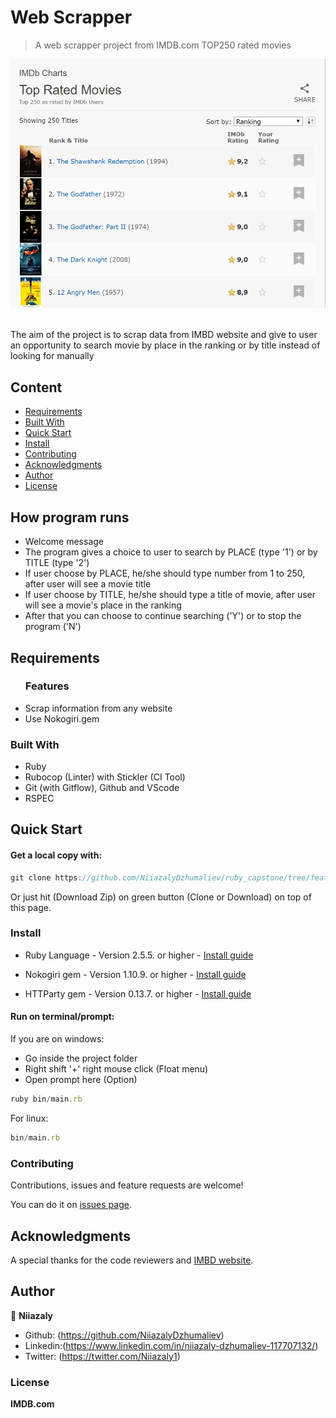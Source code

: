 # Web Scrapper
> A web scrapper project from IMDB.com TOP250 rated movies

![screenshot](img/Screenshot.png)

<br>The aim of the project is to scrap data from IMBD website and give to user an opportunity to search movie by place in the ranking or by title instead of looking for manually<br>

## Content

* [Requirements](#requirements)
* [Built With](#built-with)
* [Quick Start](#quick-start)
* [Install](#install)
* [Contributing](#contributing)
* [Acknowledgments](#acknowledgments)
* [Author](#author)
* [License](#license)

## How program runs
* Welcome message
* The program gives a choice to user to search by PLACE (type '1') or by TITLE (type '2')
* If user choose by PLACE, he/she should type number from 1 to 250, after user will see a movie title
* If user choose by TITLE, he/she should type a title of movie, after user will see a movie's place in the ranking
* After that you can choose to continue searching ('Y') or to stop the program ('N')

## Requirements

<ul>
  <h3>Features</h3>
  <li>Scrap information from any website</li>
  <li>Use Nokogiri.gem</li>
</ul>

### Built With

- Ruby <br>
- Rubocop (Linter) with Stickler (CI Tool)<br>
- Git (with Gitflow), Github and VScode <br>
- RSPEC <br>

## Quick Start

#### Get a local copy with:<br>
```js
git clone https://github.com/NiiazalyDzhumaliev/ruby_capstone/tree/feature_branch
```
Or just hit (Download Zip) on green button (Clone or Download) on top of this page.

### Install

* Ruby Language - Version 2.5.5. or higher - [Install guide](https://www.ruby-lang.org/en/documentation/installation/)

* Nokogiri gem - Version 1.10.9. or higher - [Install guide](https://nokogiri.org/tutorials/installing_nokogiri.html)

* HTTParty gem - Version 0.13.7. or higher - [Install guide](https://rubygems.org/gems/httparty/versions/0.13.7)



#### Run on terminal/prompt:

If you are on windows:
* Go inside the project folder
* Right shift '+' right mouse click (Float menu)
* Open prompt here (Option)
```js
ruby bin/main.rb
```
For linux:
```js
bin/main.rb
```

### Contributing

Contributions, issues and feature requests are welcome!

You can do it on [issues page](https://github.com/NiiazalyDzhumaliev/ruby_capstone/issues/1).

## Acknowledgments

A special thanks for the code reviewers and [IMBD website](https://www.imdb.com/chart/top/?ref_=nv_mv_250).

## Author

👤 **Niiazaly**

- Github: (https://github.com/NiiazalyDzhumaliev)
- Linkedin:(https://www.linkedin.com/in/niiazaly-dzhumaliev-117707132/)
- Twitter: (https://twitter.com/Niiazaly1)

### License

<strong>IMDB.com</strong>

